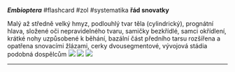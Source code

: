 ***Embioptera*** #flashcard #zol #systematika
**řád snovatky**

Malý až středně velký hmyz, podlouhlý tvar těla (cylindrický), prognátní hlava, složené oči nepravidelného tvaru, samičky bezkřídlé, samci okřídlení, krátké nohy uzpůsobené k běhání, bazální část předního tarsu rozšířena a opatřena snovacími žlázami, cerky dvousegmentové, vývojová stádia podobná dospělcům
![](Pasted%20image%2020210615213623.png) ![](Pasted%20image%2020210615213626.png) ![](Pasted%20image%2020210615213631.png)

---
	